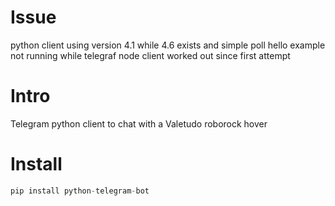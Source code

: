 # Issue
python client using version 4.1 while 4.6 exists and simple poll hello example not running while telegraf node client worked out since first attempt

# Intro
Telegram python client to chat with a Valetudo roborock hover

# Install

```python
pip install python-telegram-bot
```
